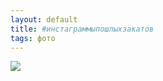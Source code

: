 ```yaml
---
layout: default
title: #инстаграммыпошлыхзакатов
tags: фото
---
```


![](https://farm1.staticflickr.com/674/21673804628_7162fe4fae_b.jpg)
